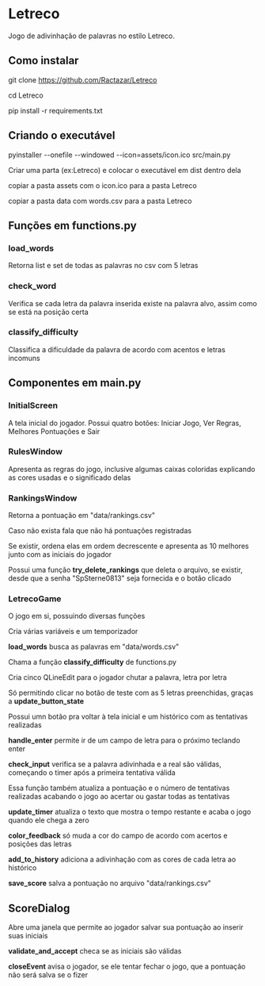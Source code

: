 # Letreco

Jogo de adivinhação de palavras no estilo Letreco.

## Como instalar

git clone https://github.com/Ractazar/Letreco 

cd Letreco 

pip install -r requirements.txt

## Criando o executável

pyinstaller --onefile --windowed --icon=assets/icon.ico src/main.py

Criar uma parta (ex:Letreco) e colocar o executável em dist dentro dela

copiar a pasta assets com o icon.ico para a pasta Letreco

copiar a pasta data com words.csv para a pasta Letreco

## Funções em functions.py

### load_words

Retorna list e set de todas as palavras no csv com 5 letras

### check_word

Verifica se cada letra da palavra inserida existe na palavra alvo, assim como se está na posição certa

### classify_difficulty

Classifica a dificuldade da palavra de acordo com acentos e letras incomuns

## Componentes em main.py

### InitialScreen

A tela inicial do jogador. Possui quatro botões: Iniciar Jogo, Ver Regras, Melhores Pontuações e Sair

### RulesWindow

Apresenta as regras do jogo, inclusive algumas caixas coloridas explicando as cores usadas e o significado delas

### RankingsWindow

Retorna a pontuação em "data/rankings.csv"

Caso não exista fala que não há pontuações registradas

Se existir, ordena elas em ordem decrescente e apresenta as 10 melhores junto com as iniciais do jogador

Possui uma função **try_delete_rankings** que deleta o arquivo, se existir, desde que a senha "SpSterne0813" seja fornecida e o botão clicado

### LetrecoGame

O jogo em si, possuindo diversas funções

Cria várias variáveis e um temporizador

**load_words** busca as palavras em "data/words.csv"

Chama a função **classify_difficulty** de functions.py

Cria cinco QLineEdit para o jogador chutar a palavra, letra por letra

Só permitindo clicar no botão de teste com as 5 letras preenchidas, graças a **update_button_state**

Possui umn botão pra voltar à tela inicial e um histórico com as tentativas realizadas

**handle_enter** permite ir de um campo de letra para o próximo teclando enter

**check_input** verifica se a palavra adivinhada e a real são válidas, começando o timer após a primeira tentativa válida

Essa função também atualiza a pontuação e o número de tentativas realizadas acabando o jogo ao acertar ou gastar todas as tentativas 

**update_timer**  atualiza o texto que mostra o tempo restante e acaba o jogo quando ele chega a zero

**color_feedback** só muda a cor do campo de acordo com acertos e posições das letras

**add_to_history** adiciona a adivinhação com as cores de cada letra ao histórico

**save_score** salva a pontuação no arquivo "data/rankings.csv"

## ScoreDialog

Abre uma janela que permite ao jogador salvar sua pontuação ao inserir suas iniciais

**validate_and_accept** checa se as iniciais são válidas

**closeEvent** avisa o jogador, se ele tentar fechar o jogo, que a pontuação não será salva se o fizer
